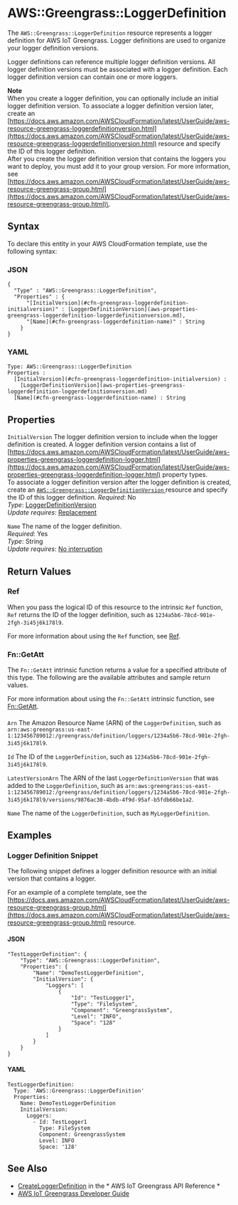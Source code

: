 # AWS::Greengrass::LoggerDefinition<a name="aws-resource-greengrass-loggerdefinition"></a>

The `AWS::Greengrass::LoggerDefinition` resource represents a logger definition for AWS IoT Greengrass\. Logger definitions are used to organize your logger definition versions\.

Logger definitions can reference multiple logger definition versions\. All logger definition versions must be associated with a logger definition\. Each logger definition version can contain one or more loggers\.

**Note**  
When you create a logger definition, you can optionally include an initial logger definition version\. To associate a logger definition version later, create an [https://docs.aws.amazon.com/AWSCloudFormation/latest/UserGuide/aws-resource-greengrass-loggerdefinitionversion.html](https://docs.aws.amazon.com/AWSCloudFormation/latest/UserGuide/aws-resource-greengrass-loggerdefinitionversion.html) resource and specify the ID of this logger definition\.  
After you create the logger definition version that contains the loggers you want to deploy, you must add it to your group version\. For more information, see [https://docs.aws.amazon.com/AWSCloudFormation/latest/UserGuide/aws-resource-greengrass-group.html](https://docs.aws.amazon.com/AWSCloudFormation/latest/UserGuide/aws-resource-greengrass-group.html)\.

## Syntax<a name="aws-resource-greengrass-loggerdefinition-syntax"></a>

To declare this entity in your AWS CloudFormation template, use the following syntax:

### JSON<a name="aws-resource-greengrass-loggerdefinition-syntax.json"></a>

```
{
  "Type" : "AWS::Greengrass::LoggerDefinition",
  "Properties" : {
      "[InitialVersion](#cfn-greengrass-loggerdefinition-initialversion)" : [LoggerDefinitionVersion](aws-properties-greengrass-loggerdefinition-loggerdefinitionversion.md),
      "[Name](#cfn-greengrass-loggerdefinition-name)" : String
    }
}
```

### YAML<a name="aws-resource-greengrass-loggerdefinition-syntax.yaml"></a>

```
Type: AWS::Greengrass::LoggerDefinition
Properties : 
﻿  [InitialVersion](#cfn-greengrass-loggerdefinition-initialversion) : 
    [LoggerDefinitionVersion](aws-properties-greengrass-loggerdefinition-loggerdefinitionversion.md)
﻿  [Name](#cfn-greengrass-loggerdefinition-name) : String
```

## Properties<a name="aws-resource-greengrass-loggerdefinition-properties"></a>

`InitialVersion`  <a name="cfn-greengrass-loggerdefinition-initialversion"></a>
The logger definition version to include when the logger definition is created\. A logger definition version contains a list of [https://docs.aws.amazon.com/AWSCloudFormation/latest/UserGuide/aws-properties-greengrass-loggerdefinition-logger.html](https://docs.aws.amazon.com/AWSCloudFormation/latest/UserGuide/aws-properties-greengrass-loggerdefinition-logger.html) property types\.  
To associate a logger definition version after the logger definition is created, create an [ `AWS::Greengrass::LoggerDefinitionVersion` ](https://docs.aws.amazon.com/AWSCloudFormation/latest/UserGuide/aws-resource-greengrass-loggerdefinitionversion.html) resource and specify the ID of this logger definition\.
*Required*: No  
*Type*: [LoggerDefinitionVersion](aws-properties-greengrass-loggerdefinition-loggerdefinitionversion.md)  
*Update requires*: [Replacement](https://docs.aws.amazon.com/AWSCloudFormation/latest/UserGuide/using-cfn-updating-stacks-update-behaviors.html#update-replacement)

`Name`  <a name="cfn-greengrass-loggerdefinition-name"></a>
The name of the logger definition\.  
*Required*: Yes  
*Type*: String  
*Update requires*: [No interruption](https://docs.aws.amazon.com/AWSCloudFormation/latest/UserGuide/using-cfn-updating-stacks-update-behaviors.html#update-no-interrupt)

## Return Values<a name="aws-resource-greengrass-loggerdefinition-return-values"></a>

### Ref<a name="aws-resource-greengrass-loggerdefinition-return-values-ref"></a>

 When you pass the logical ID of this resource to the intrinsic `Ref` function, `Ref` returns the ID of the logger definition, such as `1234a5b6-78cd-901e-2fgh-3i45j6k178l9`\. 

For more information about using the `Ref` function, see [Ref](https://docs.aws.amazon.com/AWSCloudFormation/latest/UserGuide/intrinsic-function-reference-ref.html)\.

### Fn::GetAtt<a name="aws-resource-greengrass-loggerdefinition-return-values-fn--getatt"></a>

The `Fn::GetAtt` intrinsic function returns a value for a specified attribute of this type\. The following are the available attributes and sample return values\.

For more information about using the `Fn::GetAtt` intrinsic function, see [Fn::GetAtt](https://docs.aws.amazon.com/AWSCloudFormation/latest/UserGuide/intrinsic-function-reference-getatt.html)\.

#### <a name="aws-resource-greengrass-loggerdefinition-return-values-fn--getatt-fn--getatt"></a>

`Arn`  <a name="Arn-fn::getatt"></a>
The Amazon Resource Name \(ARN\) of the `LoggerDefinition`, such as `arn:aws:greengrass:us-east-1:123456789012:/greengrass/definition/loggers/1234a5b6-78cd-901e-2fgh-3i45j6k178l9`\. 

`Id`  <a name="Id-fn::getatt"></a>
The ID of the `LoggerDefinition`, such as `1234a5b6-78cd-901e-2fgh-3i45j6k178l9`\. 

`LatestVersionArn`  <a name="LatestVersionArn-fn::getatt"></a>
The ARN of the last `LoggerDefinitionVersion` that was added to the `LoggerDefinition`, such as `arn:aws:greengrass:us-east-1:123456789012:/greengrass/definition/loggers/1234a5b6-78cd-901e-2fgh-3i45j6k178l9/versions/9876ac30-4bdb-4f9d-95af-b5fdb66be1a2`\. 

`Name`  <a name="Name-fn::getatt"></a>
The name of the `LoggerDefinition`, such as `MyLoggerDefinition`\. 

## Examples<a name="aws-resource-greengrass-loggerdefinition--examples"></a>

### Logger Definition Snippet<a name="aws-resource-greengrass-loggerdefinition--examples--Logger_Definition_Snippet"></a>

The following snippet defines a logger definition resource with an initial version that contains a logger\.

For an example of a complete template, see the [https://docs.aws.amazon.com/AWSCloudFormation/latest/UserGuide/aws-resource-greengrass-group.html](https://docs.aws.amazon.com/AWSCloudFormation/latest/UserGuide/aws-resource-greengrass-group.html) resource\.

#### JSON<a name="aws-resource-greengrass-loggerdefinition--examples--Logger_Definition_Snippet--json"></a>

```
"TestLoggerDefinition": {
    "Type": "AWS::Greengrass::LoggerDefinition",
    "Properties": {
        "Name": "DemoTestLoggerDefinition",
        "InitialVersion": {
            "Loggers": [
                {
                    "Id": "TestLogger1",
                    "Type": "FileSystem",
                    "Component": "GreengrassSystem",
                    "Level": "INFO",
                    "Space": "128"
                }
            ]
        }
    }
}
```

#### YAML<a name="aws-resource-greengrass-loggerdefinition--examples--Logger_Definition_Snippet--yaml"></a>

```
TestLoggerDefinition:
  Type: 'AWS::Greengrass::LoggerDefinition'
  Properties:
    Name: DemoTestLoggerDefinition
    InitialVersion:
      Loggers:
        - Id: TestLogger1
          Type: FileSystem
          Component: GreengrassSystem
          Level: INFO
          Space: '128'
```

## See Also<a name="aws-resource-greengrass-loggerdefinition--seealso"></a>
+  [CreateLoggerDefinition](https://docs.aws.amazon.com/greengrass/latest/apireference/createloggerdefinition-post.html) in the * AWS IoT Greengrass API Reference * 
+  [AWS IoT Greengrass Developer Guide](https://docs.aws.amazon.com/greengrass/latest/developerguide/) 